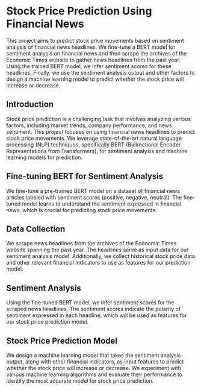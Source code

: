 # Stock Price Prediction Using Financial News
This project aims to predict stock price movements based on sentiment analysis of financial news headlines. We fine-tune a BERT model for sentiment analysis on financial news and then scrape the archives of the Economic Times website to gather news headlines from the past year. Using the trained BERT model, we infer sentiment scores for these headlines. Finally, we use the sentiment analysis output and other factors to design a machine learning model to predict whether the stock price will increase or decrease.
## Introduction
Stock price prediction is a challenging task that involves analyzing various factors, including market trends, company performance, and news sentiment. This project focuses on using financial news headlines to predict stock price movements. We leverage state-of-the-art natural language processing (NLP) techniques, specifically BERT (Bidirectional Encoder Representations from Transformers), for sentiment analysis and machine learning models for prediction.

## Fine-tuning BERT for Sentiment Analysis

We fine-tune a pre-trained BERT model on a dataset of financial news articles labeled with sentiment scores (positive, negative, neutral). The fine-tuned model learns to understand the sentiment expressed in financial news, which is crucial for predicting stock price movements.

## Data Collection

We scrape news headlines from the archives of the Economic Times website spanning the past year. The headlines serve as input data for our sentiment analysis model. Additionally, we collect historical stock price data and other relevant financial indicators to use as features for our prediction model.

## Sentiment Analysis

Using the fine-tuned BERT model, we infer sentiment scores for the scraped news headlines. The sentiment scores indicate the polarity  of sentiment expressed in each headline, which will be used as features for our stock price prediction model.

## Stock Price Prediction Model

We design a machine learning model that takes the sentiment analysis output, along with other financial indicators, as input features to predict whether the stock price will increase or decrease. We experiment with various machine learning algorithms and evaluate their performance to identify the most accurate model for stock price prediction.

